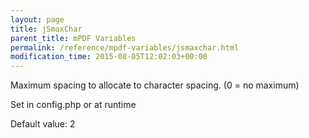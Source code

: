```yaml
---
layout: page
title: jSmaxChar
parent_title: mPDF Variables
permalink: /reference/mpdf-variables/jsmaxchar.html
modification_time: 2015-08-05T12:02:03+00:00
---
```


<p>Maximum spacing to allocate to character spacing. (0 = no maximum)</p>
<p>Set in config.php or at runtime</p>
<p>Default value: 2</p>
